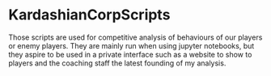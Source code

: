 # KardashianCorpScripts


Those scripts are used for competitive analysis of behaviours of our players or enemy players. They are mainly run when using jupyter notebooks, but they aspire to be used in a private interface such as a website to show to players and the coaching staff the latest founding of my analysis.

